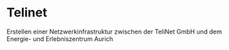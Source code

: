 # Telinet
Erstellen einer Netzwerkinfrastruktur  zwischen der TeliNet GmbH und dem Energie- und Erlebniszentrum Aurich 
